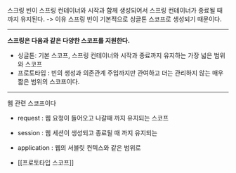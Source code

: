 
스크링 빈이 스프링 컨테이너와 시작과 함께 생성되어서 스프링 컨테이너가 종료될 때 까지 유지된다. -> 이유 스프링 빈이 기본적으로 싱글톤 스코프로 생성되기 때문이다.

---

**스프링은 다음과 같은 다양한 스코프를 지원한다.**

- 싱글톤: 기본 스코프, 스프링 컨테이너와 시작과 종료까지 유지하는 가장 넓은 범위와 스코프 
- 프로토타입 : 빈의 생성과 의존관계 주입까지만 관여하고 더는 관리하지 않는 매우 짧은 범위의 스코프이다.

---

웹 관련 스코프이다

- request  : 웹 요청이 들어오고 나갈때 까지 유지되는 스코프 
- session : 웹 세션이 생성되고 종료될 때 까지 유지되는 
- application : 웹의 서블릿 컨텍스와 같은 범위로



- [[프로토타입 스코프]]

